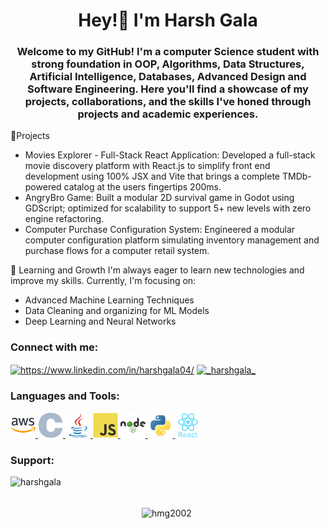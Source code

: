 <h1 align="center"> Hey!👋 I'm Harsh Gala</h1>

<h3 align="center">Welcome to my GitHub! I'm a computer Science student with strong foundation in OOP, Algorithms, Data Structures, Artificial Intelligence, Databases, Advanced Design and Software Engineering. Here you'll find a showcase of my projects, collaborations, and the skills I've honed through projects and academic experiences.</h3>

🎯Projects
- Movies Explorer - Full-Stack React Application: Developed a full-stack movie discovery platform with React.js to simplify front end development using 100% JSX and Vite that brings a complete TMDb-powered catalog at the users fingertips 200ms.
- AngryBro Game: Built a modular 2D survival game in Godot using GDScript; optimized for scalability to support 5+ new levels with
zero engine refactoring.
- Computer Purchase Configuration System: Engineered a modular computer configuration platform simulating inventory management and purchase flows for a computer retail system.

🌱 Learning and Growth
I'm always eager to learn new technologies and improve my skills. Currently, I'm focusing on:
- Advanced Machine Learning Techniques
- Data Cleaning and organizing for ML Models
- Deep Learning and Neural Networks

<h3 align="left">Connect with me:</h3>
<p align="left">
<a href="https://linkedin.com/in/https://www.linkedin.com/in/harshgala04/" target="blank"><img align="center" src="https://raw.githubusercontent.com/rahuldkjain/github-profile-readme-generator/master/src/images/icons/Social/linked-in-alt.svg" alt="https://www.linkedin.com/in/harshgala04/" height="30" width="40" /></a>
<a href="https://instagram.com/_harshgala_" target="blank"><img align="center" src="https://raw.githubusercontent.com/rahuldkjain/github-profile-readme-generator/master/src/images/icons/Social/instagram.svg" alt="_harshgala_" height="30" width="40" /></a>
</p>

<h3 align="left">Languages and Tools:</h3>
<p align="left"> <a href="https://aws.amazon.com" target="_blank" rel="noreferrer"> <img src="https://raw.githubusercontent.com/devicons/devicon/master/icons/amazonwebservices/amazonwebservices-original-wordmark.svg" alt="aws" width="40" height="40"/> </a> <a href="https://www.cprogramming.com/" target="_blank" rel="noreferrer"> <img src="https://raw.githubusercontent.com/devicons/devicon/master/icons/c/c-original.svg" alt="c" width="40" height="40"/> </a> <a href="https://www.java.com" target="_blank" rel="noreferrer"> <img src="https://raw.githubusercontent.com/devicons/devicon/master/icons/java/java-original.svg" alt="java" width="40" height="40"/> </a> <a href="https://developer.mozilla.org/en-US/docs/Web/JavaScript" target="_blank" rel="noreferrer"> <img src="https://raw.githubusercontent.com/devicons/devicon/master/icons/javascript/javascript-original.svg" alt="javascript" width="40" height="40"/> </a> <a href="https://nodejs.org" target="_blank" rel="noreferrer"> <img src="https://raw.githubusercontent.com/devicons/devicon/master/icons/nodejs/nodejs-original-wordmark.svg" alt="nodejs" width="40" height="40"/> </a> <a href="https://www.python.org" target="_blank" rel="noreferrer"> <img src="https://raw.githubusercontent.com/devicons/devicon/master/icons/python/python-original.svg" alt="python" width="40" height="40"/> </a> <a href="https://reactjs.org/" target="_blank" rel="noreferrer"> <img src="https://raw.githubusercontent.com/devicons/devicon/master/icons/react/react-original-wordmark.svg" alt="react" width="40" height="40"/> </a> </p>

<h3 align="left">Support:</h3>
<p><a href="https://www.buymeacoffee.com/harshgala"> <img align="left" src="https://cdn.buymeacoffee.com/buttons/v2/default-yellow.png" height="50" width="210" alt="harshgala" /></a></p><br><br>

<p><img align="center" src="https://github-readme-stats.vercel.app/api/top-langs?username=hmg2002&show_icons=true&locale=en&layout=compact" alt="hmg2002" /></p>
<!--
**hmg2002/hmg2002** is a ✨ _special_ ✨ repository because its `README.md` (this file) appears on your GitHub profile.

Here are some ideas to get you started:

- 🔭 I’m currently working on ...
- 🌱 I’m currently learning ...
- 👯 I’m looking to collaborate on ...
- 🤔 I’m looking for help with ...
- 💬 Ask me about ...
- 📫 How to reach me: ...
- 😄 Pronouns: ...
- ⚡ Fun fact: ...
-->
